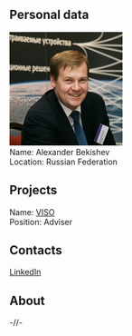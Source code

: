 ## Personal data
![alexander bekishev photo](photo/alexander_bekishev.jpg)  
Name:   Alexander Bekishev  
Location: Russian Federation  
## Projects 
Name: [VISO](../projects/viso.md)  
Position: Adviser   
## Contacts
[LinkedIn](https://www.linkedin.com/in/alexander-bekishev-b110965a/)    
## About
-//-
